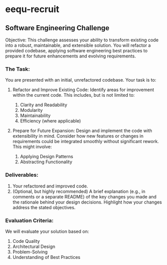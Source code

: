 # eequ-recruit

## Software Engineering Challenge

Objective: This challenge assesses your ability to transform existing code into a robust, maintainable, and extensible
solution. You will refactor a provided codebase, applying software engineering best practices to prepare it for future
enhancements and evolving requirements.

### The Task:

You are presented with an initial, unrefactored codebase. Your task is to:

1. Refactor and Improve Existing Code: Identify areas for improvement within the current code. This includes, but is not
   limited to:

    1. Clarity and Readability
    2. Modularity
    3. Maintainability
    4. Efficiency (where applicable)

2. Prepare for Future Expansion: Design and implement the code with extensibility in mind. Consider how new features or
   changes in requirements could be integrated smoothly without significant rework. This might involve:

    1. Applying Design Patterns
    2. Abstracting Functionality

### Deliverables:

1. Your refactored and improved code.
2. (Optional, but highly recommended) A brief explanation (e.g., in comments or a separate README) of the key changes
   you made and the rationale behind your design decisions. Highlight how your changes address the stated objectives.

### Evaluation Criteria:

We will evaluate your solution based on:

1. Code Quality
2. Architectural Design
3. Problem-Solving
4. Understanding of Best Practices
